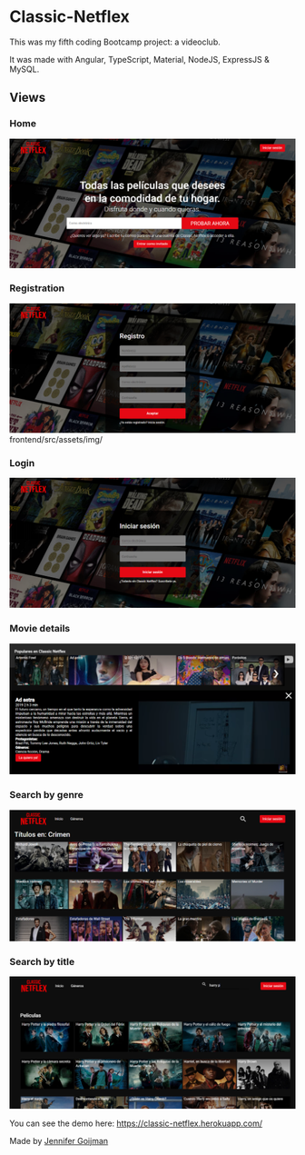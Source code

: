 # Classic-Netflex

This was my fifth coding Bootcamp project: a videoclub.

It was made with Angular, TypeScript, Material, NodeJS, ExpressJS & MySQL.

## Views

### Home

![foto](frontend/src/assets/img/home.png)

### Registration

![foto](frontend/src/assets/img/register.png)frontend/src/assets/img/

### Login

![foto](frontend/src/assets/img/login.png)

### Movie details

![foto](frontend/src/assets/img/movie-details.png)

### Search by genre

![foto](frontend/src/assets/img/search-genre.png)

### Search by title

![foto](frontend/src/assets/img/search-title.png) 

You can see the demo here: https://classic-netflex.herokuapp.com/

Made by [Jennifer Goijman](https://github.com/JenniferGoijman)
